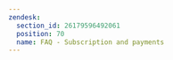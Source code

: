 ```yaml
---
zendesk:
  section_id: 26179596492061
  position: 70
  name: FAQ - Subscription and payments
---
```

